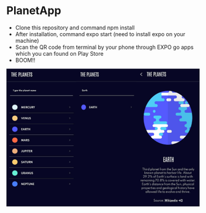 # PlanetApp

* Clone this repository and command npm install
* After installation, command expo start (need to install expo on your machine)
* Scan the QR code from terminal by your phone through EXPO go apps which you can found on Play Store
* BOOM!!

![SCREENSHOT1!](1.jpg)